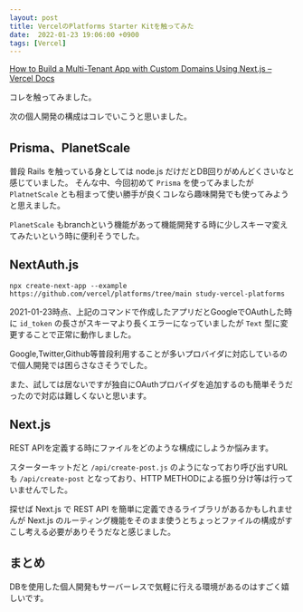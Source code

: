 ```yaml
---
layout: post
title: VercelのPlatforms Starter Kitを触ってみた
date:  2022-01-23 19:06:00 +0900
tags: [Vercel]
---
```


[How to Build a Multi-Tenant App with Custom Domains Using Next.js – Vercel Docs](https://vercel.com/guides/nextjs-multi-tenant-application)

コレを触ってみました。

次の個人開発の構成はコレでいこうと思いました。

## Prisma、PlanetScale

普段 Rails を触っている身としては node.js だけだとDB回りがめんどくさいなと感じていました。
そんな中、今回初めて `Prisma` を使ってみましたが `PlatnetScale` とも相まって使い勝手が良くコレなら趣味開発でも使ってみようと思えました。

`PlanetScale` もbranchという機能があって機能開発する時に少しスキーマ変えてみたいという時に便利そうでした。

## NextAuth.js

```shell
npx create-next-app --example https://github.com/vercel/platforms/tree/main study-vercel-platforms
```

2021-01-23時点、上記のコマンドで作成したアプリだとGoogleでOAuthした時に `id_token` の長さがスキーマより長くエラーになっていましたが `Text` 型に変更することで正常に動作しました。

Google,Twitter,Github等普段利用することが多いプロバイダに対応しているので個人開発では困らさなさそうでした。

また、試しては居ないですが独自にOAuthプロバイダを追加するのも簡単そうだったので対応は難しくないと思います。

## Next.js

REST APIを定義する時にファイルをどのような構成にしようか悩みます。

スターターキットだと `/api/create-post.js` のようになっており呼び出すURLも `/api/create-post` となっており、HTTP METHODによる振り分け等は行っていませんでした。

探せば Next.js で REST API を簡単に定義できるライブラリがあるかもしれませんが Next.js のルーティング機能をそのまま使うとちょっとファイルの構成がすこし考える必要がありそうだなと感じました。

## まとめ

DBを使用した個人開発もサーバーレスで気軽に行える環境があるのはすごく嬉しいです。